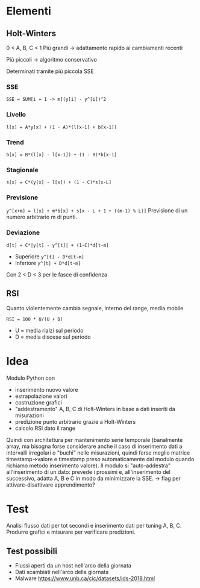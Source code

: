 # Elementi
## Holt-Winters
0 < A, B, C < 1
Più grandi -> adattamento rapido ai cambiamenti recenti

Più piccoli -> algoritmo conservativo

Determinati tramite più piccola SSE

### SSE
`SSE = SUM[i = 1 -> m](y[i] - y^[i])^2`

### Livello
`l[x] = A*y[x] + (1 - A)*(l[x-1] + b[x-1])`

### Trend
`b[x] = B*(l[x] - l[x-1]) + (1 - B)*b[x-1]`

### Stagionale
`s[x] = C*(y[x] - l[x]) + (1 - C)*s[x-L]`

### Previsione
`y^[x+m] = l[x] + m*b[x] + s[x - L + 1 + ((m-1) % L)]`
Previsione di un numero arbitrario m di punti.

### Deviazione
`d[t] = C*|y[t] - y^[t]| + (1-C)*d[t-m]`
- Superiore `y^[t] - D*d[t-m]`
- Inferiore `y^[t] + D*d[t-m]`

Con 2 < D < 3 per le fasce di confidenza

## RSI
Quanto violentemente cambia segnale, interno del range, media mobile

`RSI = 100 * U/(U + D)`
- U = media rialzi sul periodo
- D = media discese sul periodo

# Idea
Modulo Python con
- inserimento nuovo valore
- estrapolazione valori
- costruzione grafici
- "addestramento" A, B, C di Holt-Winters in base a dati inseriti da misurazioni
- predizione punto arbitrario grazie a Holt-Winters
- calcolo RSI dato il range

Quindi con architettura per mantenimento serie temporale (banalmente array, ma bisogna forse considerare anche il caso di inserimento dati a intervalli irregolari o "buchi" nelle misurazioni, quindi forse meglio matrice timestamp->valore e timestamp preso automaticamente dal modulo quando richiamo metodo inserimento valore).
Il modulo si "auto-addestra" all'inserimento di un dato: prevede i prossimi e, all'inserimento del successivo, adatta A, B e C in modo da minimizzare la SSE.
-> flag per attivare-disattivare apprendimento?

# Test
Analisi flusso dati per tot secondi e inserimento dati per tuning A, B, C.
Produrre grafici e misurare per verificare predizioni.

## Test possibili
- Flussi aperti da un host nell'arco della giornata
- Dati scambiati nell'arco della giornata
- Malware https://www.unb.ca/cic/datasets/ids-2018.html
